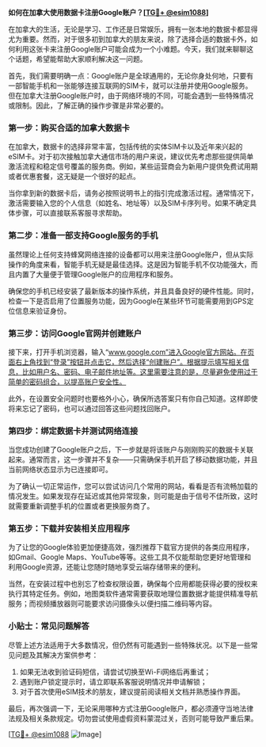 **如何在加拿大使用数据卡注册Google账户？[[TG💪+ @esim1088](https://t.me/s/esim1088)]**

在加拿大的生活，无论是学习、工作还是日常娱乐，拥有一张本地的数据卡都显得尤为重要。然而，对于很多初到加拿大的朋友来说，除了选择合适的数据卡外，如何利用这张卡来注册Google账户可能会成为一个小难题。今天，我们就来聊聊这个话题，希望能帮助大家顺利解决这一问题。

首先，我们需要明确一点：Google账户是全球通用的，无论你身处何地，只要有一部智能手机和一张能够连接互联网的SIM卡，就可以注册并使用Google服务。但在加拿大注册Google账户时，由于网络环境的不同，可能会遇到一些特殊情况或限制。因此，了解正确的操作步骤是非常必要的。

### 第一步：购买合适的加拿大数据卡

在加拿大，数据卡的选择非常丰富，包括传统的实体SIM卡以及近年来兴起的eSIM卡。对于初次接触加拿大通信市场的用户来说，建议优先考虑那些提供简单激活流程和稳定信号覆盖的服务商。例如，某些运营商会为新用户提供免费试用期或者优惠套餐，这无疑是一个很好的起点。

当你拿到新的数据卡后，请务必按照说明书上的指引完成激活过程。通常情况下，激活需要输入您的个人信息（如姓名、地址等）以及SIM卡序列号。如果不确定具体步骤，可以直接联系客服寻求帮助。

### 第二步：准备一部支持Google服务的手机

虽然理论上任何支持蜂窝网络连接的设备都可以用来注册Google账户，但从实际操作的角度来看，智能手机无疑是最佳选择。这是因为智能手机不仅功能强大，而且内置了大量便于管理Google账户的应用程序和服务。

确保您的手机已经安装了最新版本的操作系统，并且具备良好的硬件性能。同时，检查一下是否启用了位置服务功能，因为Google在某些环节可能需要用到GPS定位信息来验证身份。

### 第三步：访问Google官网并创建账户

接下来，打开手机浏览器，输入“www.google.com”进入Google官方网站。在页面右上角找到“登录”按钮并点击它，然后选择“创建账户”。根据提示填写相关信息，比如用户名、密码、电子邮件地址等。这里需要注意的是，尽量避免使用过于简单的密码组合，以提高账户安全性。

此外，在设置安全问题时也要格外小心，确保所选答案只有你自己知道。这样即使将来忘记了密码，也可以通过回答这些问题找回账户。

### 第四步：绑定数据卡并测试网络连接

当您成功创建了Google账户之后，下一步就是将该账户与刚刚购买的数据卡关联起来。通常而言，这一步骤并不复杂——只需确保手机开启了移动数据功能，并且当前网络状态显示为已连接即可。

为了确认一切正常运作，您可以尝试访问几个常用的网站，看看是否有流畅加载的情况发生。如果发现存在延迟或其他异常现象，则可能是由于信号不佳所致，这时就需要重新调整手机的位置或者更换服务商了。

### 第五步：下载并安装相关应用程序

为了让您的Google体验更加便捷高效，强烈推荐下载官方提供的各类应用程序，如Gmail、Google Maps、YouTube等等。这些工具不仅能帮助您更好地管理和利用Google资源，还能让您随时随地享受云端存储带来的便利。

当然，在安装过程中也别忘了检查权限设置，确保每个应用都能获得必要的授权来执行其特定任务。例如，地图类软件通常需要获取地理位置数据才能提供精准导航服务；而视频播放器则可能要求访问摄像头以便扫描二维码等内容。

### 小贴士：常见问题解答

尽管上述方法适用于大多数情况，但仍然有可能遇到一些特殊状况。以下是一些常见问题及其解决方案供参考：

1. 如果无法收到验证码短信，请尝试切换至Wi-Fi网络后再重试；
2. 遇到账户锁定提示时，请立即联系客服说明情况并申请解锁；
3. 对于首次使用eSIM技术的朋友，建议提前阅读相关文档并熟悉操作界面。

最后，再次强调一下，无论采用哪种方式注册Google账户，都必须遵守当地法律法规及相关条款规定。切勿尝试使用虚假资料蒙混过关，否则可能导致严重后果。

[[TG💪+ @esim1088](https://t.me/s/esim1088) ![Image](https://i.postimg.cc/4NQfJmqS/Snipaste-2025-05-13-00-14-12.png)]